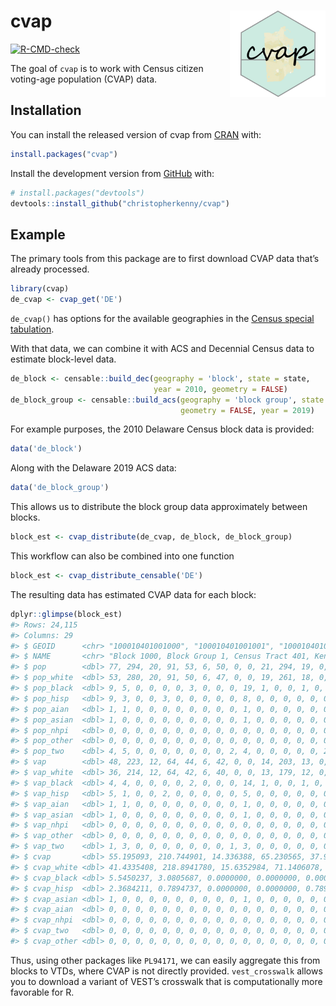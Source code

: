 
<!-- README.md is generated from README.Rmd. Please edit that file -->

# cvap <a href='http://www.christophertkenny.com/cvap/'><img src='man/figures/logo.png' align="right" height="138" /></a>

<!-- badges: start -->

[![R-CMD-check](https://github.com/christopherkenny/cvap/workflows/R-CMD-check/badge.svg)](https://github.com/christopherkenny/cvap/actions)
<!-- badges: end -->

The goal of `cvap` is to work with Census citizen voting-age population
(CVAP) data.

## Installation

You can install the released version of cvap from
[CRAN](https://CRAN.R-project.org) with:

``` r
install.packages("cvap")
```

Install the development version from [GitHub](https://github.com/) with:

``` r
# install.packages("devtools")
devtools::install_github("christopherkenny/cvap")
```

## Example

The primary tools from this package are to first download CVAP data
that’s already processed.

``` r
library(cvap)
de_cvap <- cvap_get('DE')
```

`de_cvap()` has options for the available geographies in the [Census
special
tabulation](https://www.census.gov/programs-surveys/decennial-census/about/voting-rights/cvap.html).

With that data, we can combine it with ACS and Decennial Census data to
estimate block-level data.

``` r
de_block <- censable::build_dec(geography = 'block', state = state, 
                                year = 2010, geometry = FALSE)
de_block_group <- censable::build_acs(geography = 'block group', state = 'DE', 
                                      geometry = FALSE, year = 2019)
```

For example purposes, the 2010 Delaware Census block data is provided:

``` r
data('de_block')
```

Along with the Delaware 2019 ACS data:

``` r
data('de_block_group')
```

This allows us to distribute the block group data approximately between
blocks.

``` r
block_est <- cvap_distribute(de_cvap, de_block, de_block_group)
```

This workflow can also be combined into one function

``` r
block_est <- cvap_distribute_censable('DE')
```

The resulting data has estimated CVAP data for each block:

``` r
dplyr::glimpse(block_est)
#> Rows: 24,115
#> Columns: 29
#> $ GEOID      <chr> "100010401001000", "100010401001001", "100010401001002", "1~
#> $ NAME       <chr> "Block 1000, Block Group 1, Census Tract 401, Kent County, ~
#> $ pop        <dbl> 77, 294, 20, 91, 53, 6, 50, 0, 0, 21, 294, 19, 0, 23, 42, 0~
#> $ pop_white  <dbl> 53, 280, 20, 91, 50, 6, 47, 0, 0, 19, 261, 18, 0, 23, 41, 0~
#> $ pop_black  <dbl> 9, 5, 0, 0, 0, 0, 3, 0, 0, 0, 19, 1, 0, 0, 1, 0, 1, 0, 0, 1~
#> $ pop_hisp   <dbl> 9, 3, 0, 0, 3, 0, 0, 0, 0, 0, 8, 0, 0, 0, 0, 0, 0, 0, 0, 7,~
#> $ pop_aian   <dbl> 1, 1, 0, 0, 0, 0, 0, 0, 0, 0, 1, 0, 0, 0, 0, 0, 0, 0, 0, 0,~
#> $ pop_asian  <dbl> 1, 0, 0, 0, 0, 0, 0, 0, 0, 0, 1, 0, 0, 0, 0, 0, 0, 0, 0, 0,~
#> $ pop_nhpi   <dbl> 0, 0, 0, 0, 0, 0, 0, 0, 0, 0, 0, 0, 0, 0, 0, 0, 0, 0, 0, 0,~
#> $ pop_other  <dbl> 0, 0, 0, 0, 0, 0, 0, 0, 0, 0, 0, 0, 0, 0, 0, 0, 0, 0, 0, 0,~
#> $ pop_two    <dbl> 4, 5, 0, 0, 0, 0, 0, 0, 0, 2, 4, 0, 0, 0, 0, 0, 2, 0, 0, 0,~
#> $ vap        <dbl> 48, 223, 12, 64, 44, 6, 42, 0, 0, 14, 203, 13, 0, 13, 30, 0~
#> $ vap_white  <dbl> 36, 214, 12, 64, 42, 6, 40, 0, 0, 13, 179, 12, 0, 13, 29, 0~
#> $ vap_black  <dbl> 4, 4, 0, 0, 0, 0, 2, 0, 0, 0, 14, 1, 0, 0, 1, 0, 1, 0, 0, 1~
#> $ vap_hisp   <dbl> 5, 1, 0, 0, 2, 0, 0, 0, 0, 0, 5, 0, 0, 0, 0, 0, 0, 0, 0, 2,~
#> $ vap_aian   <dbl> 1, 1, 0, 0, 0, 0, 0, 0, 0, 0, 1, 0, 0, 0, 0, 0, 0, 0, 0, 0,~
#> $ vap_asian  <dbl> 1, 0, 0, 0, 0, 0, 0, 0, 0, 0, 1, 0, 0, 0, 0, 0, 0, 0, 0, 0,~
#> $ vap_nhpi   <dbl> 0, 0, 0, 0, 0, 0, 0, 0, 0, 0, 0, 0, 0, 0, 0, 0, 0, 0, 0, 0,~
#> $ vap_other  <dbl> 0, 0, 0, 0, 0, 0, 0, 0, 0, 0, 0, 0, 0, 0, 0, 0, 0, 0, 0, 0,~
#> $ vap_two    <dbl> 1, 3, 0, 0, 0, 0, 0, 0, 0, 1, 3, 0, 0, 0, 0, 0, 0, 0, 0, 0,~
#> $ cvap       <dbl> 55.195093, 210.744901, 14.336388, 65.230565, 37.991428, 4.3~
#> $ cvap_white <dbl> 41.4335408, 218.8941780, 15.6352984, 71.1406078, 39.0882461~
#> $ cvap_black <dbl> 5.5450237, 3.0805687, 0.0000000, 0.0000000, 0.0000000, 0.00~
#> $ cvap_hisp  <dbl> 2.3684211, 0.7894737, 0.0000000, 0.0000000, 0.7894737, 0.00~
#> $ cvap_asian <dbl> 1, 0, 0, 0, 0, 0, 0, 0, 0, 0, 1, 0, 0, 0, 0, 0, 0, 0, 0, 0,~
#> $ cvap_aian  <dbl> 0, 0, 0, 0, 0, 0, 0, 0, 0, 0, 0, 0, 0, 0, 0, 0, 0, 0, 0, 0,~
#> $ cvap_nhpi  <dbl> 0, 0, 0, 0, 0, 0, 0, 0, 0, 0, 0, 0, 0, 0, 0, 0, 0, 0, 0, 0,~
#> $ cvap_two   <dbl> 0, 0, 0, 0, 0, 0, 0, 0, 0, 0, 0, 0, 0, 0, 0, 0, 0, 0, 0, 0,~
#> $ cvap_other <dbl> 0, 0, 0, 0, 0, 0, 0, 0, 0, 0, 0, 0, 0, 0, 0, 0, 0, 0, 0, 0,~
```

Thus, using other packages like `PL94171`, we can easily aggregate this
from blocks to VTDs, where CVAP is not directly provided.
`vest_crosswalk` allows you to download a variant of VEST’s crosswalk
that is computationally more favorable for R.

